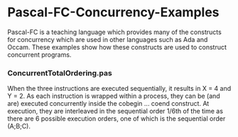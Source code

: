 # Pascal-FC-Concurrency-Examples
Pascal-FC is a teaching language which provides many of the constructs for concurrency which are used in other languages such as Ada and Occam. These examples show how these constructs are used to construct concurrent programs.

### ConcurrentTotalOrdering.pas
When the three instructions are executed sequentially, it results in X = 4 and Y = 2. As each instruction is wrapped within a process, they can be (and are) executed concurrently inside the cobegin ... coend construct. At execution, they are interleaved in the sequential order 1/6th of the time as there are 6 possible execution orders, one of which is the sequential order (A;B;C).
